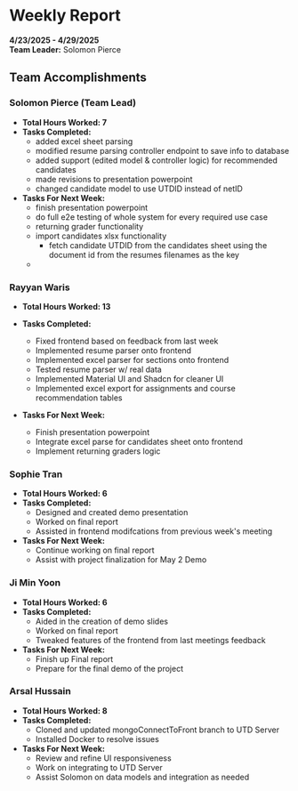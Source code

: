 # Weekly Report  
**4/23/2025 - 4/29/2025**  
**Team Leader:** Solomon Pierce

## Team Accomplishments  
### Solomon Pierce (Team Lead)
- **Total Hours Worked: 7**
- **Tasks Completed:**
  - added excel sheet parsing
  - modified resume parsing controller endpoint to save info to database
  - added support (edited model & controller logic) for recommended candidates
  - made revisions to presentation powerpoint
  - changed candidate model to use UTDID instead of netID
- **Tasks For Next Week:**
  - finish presentation powerpoint
  - do full e2e testing of whole system for every required use case
  - returning grader functionality
  - import candidates xlsx functionality
    - fetch candidate UTDID from the candidates sheet using the document id from the resumes filenames as the key
  - 

### Rayyan Waris
- **Total Hours Worked: 13**
- **Tasks Completed:**
  - Fixed frontend based on feedback from last week
  - Implemented resume parser onto frontend
  - Implemented excel parser for sections onto frontend
  - Tested resume parser w/ real data
  - Implemented Material UI and Shadcn for cleaner UI
  - Implemented excel export for assignments and course recommendation tables

- **Tasks For Next Week:**
  - Finish presentation powerpoint
  - Integrate excel parse for candidates sheet onto frontend
  - Implement returning graders logic 

### Sophie Tran
- **Total Hours Worked: 6**
- **Tasks Completed:**
  -  Designed and created demo presentation
  -  Worked on final report
  -  Assisted in frontend modifcations from previous week's meeting
- **Tasks For Next Week:**
  - Continue working on final report
  - Assist with project finalization for May 2 Demo

### Ji Min Yoon
- **Total Hours Worked: 6**
- **Tasks Completed:**
  - Aided in the creation of demo slides
  - Worked on final report
  - Tweaked features of the frontend from last meetings feedback
- **Tasks For Next Week:**
  - Finish up Final report
  - Prepare for the final demo of the project

### Arsal Hussain
- **Total Hours Worked: 8**
- **Tasks Completed:**
  - Cloned and updated mongoConnectToFront branch to UTD Server
  - Installed Docker to resolve issues
- **Tasks For Next Week:**
  - Review and refine UI responsiveness
  - Work on integrating to UTD Server
  - Assist Solomon on data models and integration as needed
